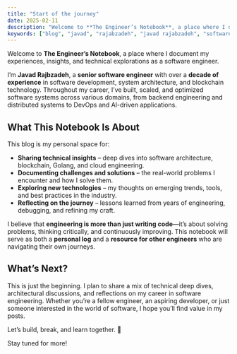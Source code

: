 ```yaml
---
title: "Start of the journey"
date: 2025-02-11
description: "Welcome to **The Engineer’s Notebook**, a place where I document my experiences, insights, and technical explorations as a software engineer."
keywords: ["blog", "javad", "rajabzadeh", "javad rajabzadeh", "software engineer", "blockchain"]
---
```


Welcome to **The Engineer’s Notebook**, a place where I document my experiences, insights, and technical explorations as a software engineer.  

I’m **Javad Rajbzadeh**, a **senior software engineer** with over a **decade of experience** in software development, system architecture, and blockchain technology. Throughout my career, I’ve built, scaled, and optimized software systems across various domains, from backend engineering and distributed systems to DevOps and AI-driven applications.  

## What This Notebook Is About  

This blog is my personal space for:  
- **Sharing technical insights** – deep dives into software architecture, blockchain, Golang, and cloud engineering.  
- **Documenting challenges and solutions** – the real-world problems I encounter and how I solve them.  
- **Exploring new technologies** – my thoughts on emerging trends, tools, and best practices in the industry.  
- **Reflecting on the journey** – lessons learned from years of engineering, debugging, and refining my craft.  

I believe that **engineering is more than just writing code**—it’s about solving problems, thinking critically, and continuously improving. This notebook will serve as both a **personal log** and a **resource for other engineers** who are navigating their own journeys.  

## What’s Next?  

This is just the beginning. I plan to share a mix of technical deep dives, architectural discussions, and reflections on my career in software engineering. Whether you’re a fellow engineer, an aspiring developer, or just someone interested in the world of software, I hope you’ll find value in my posts.  

Let’s build, break, and learn together. 🚀  

Stay tuned for more!  
